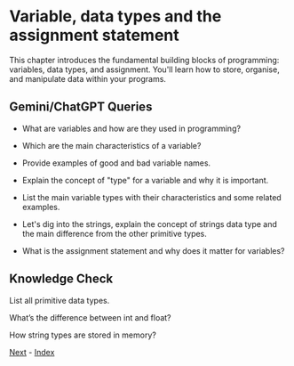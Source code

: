 # Variable, data types and the assignment statement

This chapter introduces the fundamental building blocks of programming: variables, data types, and assignment. You'll learn how to store, organise, and manipulate data within your programs.


## Gemini/ChatGPT Queries

- What are variables and how are they used in programming?

- Which are the main characteristics of a variable? 

- Provide examples of good and bad variable names.

- Explain the concept of "type" for a variable and why it is important.

- List the main variable types with their characteristics and some related examples.

- Let's dig into the strings, explain the concept of strings data type and the main difference from the other primitive types.

- What is the assignment statement and why does it matter for variables? 


## Knowledge Check

List all primitive data types.

What’s the difference between int and float?

How string types are stored in memory?


[Next](https://github.com/InfiniteLearnJourney/ProgrammingCorePrinciples/blob/main/guide/09.%20Sequential%20control%20flow.md) - [Index](https://github.com/InfiniteLearnJourney/ProgrammingCorePrinciples/blob/main/guide/00.%20index.md)